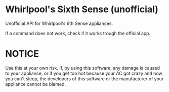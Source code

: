 # Whirlpool's Sixth Sense (unofficial)

Unofficial API for Whirlpool's 6th Sense appliances.

If a command does not work, check if it works trough the official app.

# NOTICE

Use this at your own risk. If, by using this software, any damage is caused to your appliance, or if you get too hot because your AC got crazy and now you can't sleep, the developers of this software or the manufacturer of your appliance cannot be blamed.
